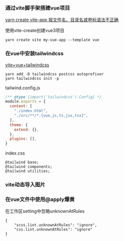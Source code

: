 ### 通过vite脚手架搭建vue项目

[yarn create vite-app 报文件名、目录名或卷标语法不正确](https://juejin.cn/post/7045178655454003208)

使用vite-create创建vue3项目

```
yarn create vite my-vue-app --template vue
```



### 在vue中安装tailwindcss

[vite+vue+tailwindcss](https://tailwindcss.com/docs/guides/vite)

```
yarn add -D tailwindcss postcss autoprefixer
yarn tailwindcss init -p
```



tailwind.config.js

```js
/** @type {import('tailwindcss').Config} */ 
module.exports = {
  content: [
    "./index.html",
    "./src/**/*.{vue,js,ts,jsx,tsx}",
  ],
  theme: {
    extend: {},
  },
  plugins: [],
}
```



index.css

```
@tailwind base;
@tailwind components;
@tailwind utilities;
```



### vite动态导入图片



### 在vue文件中使用@apply爆黄

在工作区setting中忽略unknownAtRules

```
{
    "scss.lint.unknownAtRules": "ignore",
    "css.lint.unknownAtRules": "ignore"
}
```

